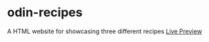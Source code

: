 # odin-recipes
A HTML website for showcasing three different recipes
[Live Preview](https://zishan29.github.io/Odin-recipes/)

